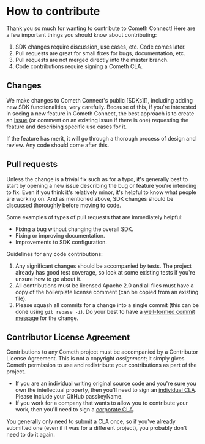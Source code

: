 # How to contribute

Thank you so much for wanting to contribute to Cometh Connect! Here are a few important
things you should know about contributing:

1.  SDK changes require discussion, use cases, etc. Code comes later.
2.  Pull requests are great for small fixes for bugs, documentation, etc.
3.  Pull requests are not merged directly into the master branch.
4.  Code contributions require signing a Cometh CLA.

## Changes

We make changes to Cometh Connect's public [SDKs][], including adding new SDK functionalities, very
carefully. Because of this, if you're interested in seeing a new feature in
Cometh Connect, the best approach is to create an [issue][] (or comment on an existing
issue if there is one) requesting the feature and describing specific use cases
for it.

If the feature has merit, it will go through a thorough process of design
and review. Any code should come after this.

[issue]: https://github.com/cometh-game/connect-sdk/issues

## Pull requests

Unless the change is a trivial fix such as for a typo, it's generally best to
start by opening a new issue describing the bug or feature you're intending to
fix. Even if you think it's relatively minor, it's helpful to know what people
are working on. And as mentioned above, SDK changes should be discussed
thoroughly before moving to code.

Some examples of types of pull requests that are immediately helpful:

- Fixing a bug without changing the overall SDK.
- Fixing or improving documentation.
- Improvements to SDK configuration.

Guidelines for any code contributions:

1. Any significant changes should be accompanied by tests. The project already
   has good test coverage, so look at some existing tests if you're unsure
   how to go about it.
2. All contributions must be licensed Apache 2.0 and all files must have a
   copy of the boilerplate license comment (can be copied from an existing
   file).
3. Please squash all commits for a change into a single commit (this can be
   done using `git rebase -i`). Do your best to have a
   [well-formed commit message][] for the change.

[well-formed commit message]: http://tbaggery.com/2008/04/19/a-note-about-git-commit-messages.html

## Contributor License Agreement

Contributions to any Cometh project must be accompanied by a Contributor
License Agreement. This is not a copyright _assignment_; it simply gives
Cometh permission to use and redistribute your contributions as part of the
project.

- If you are an individual writing original source code and you're sure you
  own the intellectual property, then you'll need to sign an [individual
  CLA][]. Please include your GitHub passkeyName.
- If you work for a company that wants to allow you to contribute your work,
  then you'll need to sign a [corporate CLA][].

You generally only need to submit a CLA once, so if you've already submitted
one (even if it was for a different project), you probably don't need to do it
again.

[individual CLA]: https://cla.developers.google.com/about/google-individual
[corporate CLA]: https://developers.google.com/open-source/cla/corporate
